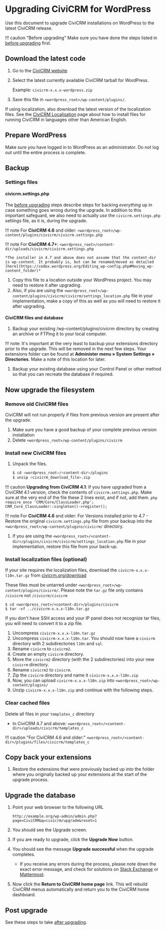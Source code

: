 # Upgrading CiviCRM for WordPress

Use this document to upgrade CiviCRM installations on WordPress to the latest CiviCRM release.

!!! caution "Before upgrading"
    Make sure you have done the steps listed in [before upgrading](index.md#before-upgrading) first.

## Download the latest code

1. Go to the [CiviCRM website](https://civicrm.org/download)
1. Select the latest currently available CiviCRM tarball for WordPress.

    Example: `civicrm-x.x.x-wordpress.zip`
   
1. Save this file in `<wordpress_root>/wp-content/plugins/`.

If using localization, also download the latest version of the localization files. See the [CiviCRM Localisation](https://wiki.civicrm.org/confluence/display/CRMDOC/i18n+Administrator%27s+Guide%3A+Using+CiviCRM+in+your+own+language) page about how to install files for running CiviCRM in languages other than American English.


## Prepare WordPress

Make sure you have logged in to WordPress as an administrator. Do not log out until the entire process is complete.

## Backup
### Settings files
#### civicrm.settings.php

The [before upgrading](index.md#before-upgrading) steps describe steps for backing _everything_ up in case something goes wrong during the upgrade. In addition to this important safeguard, we also need to actually _use_ the `civicrm.settings.php` settings file, as it is, during the upgrade.

!!! note For **CiviCRM 4.6** and older:
    `<wordpress_root>/wp-content/plugins/civicrm/civicrm.settings.php`

!!! note For **CiviCRM 4.7+**:
    `<wordpress_root>/content-dir/uploads/civicrm/civicrm.settings.php`

    *The installer in 4.7 and above does not assume that the content-dir is wp-content. It probably is, but can be renamed/moved as detailed [here](https://codex.wordpress.org/Editing_wp-config.php#Moving_wp-content_folder)*
   
1. Copy this file to a location outside your WordPress project. You may need to restore it after upgrading.
1. Also, if you are using the `<wordpress_root>/wp-content/plugins/civicrm/civicrm/settings_location.php` file in your implementation, make a copy of this as well as you will need to restore it after upgrading.

#### CiviCRM files and database
1. Backup your existing <wordpress>/wp-content/plugins/civicrm directory by creating an archive or FTPing it to your local computer.

!!! note: It's important at the very least to backup your extensions directory prior to the upgrade. This will be removed in the next few steps. Your extensions folder can be found at **Administer menu » System Settings » Directories**. Make a note of this location for later.

1. Backup your existing database using your Control Panel or other method so that you can recreate the database if required.

## Now upgrade the filesystem

### Remove old CiviCRM files

CiviCRM will not run properly if files from previous version are present after the upgrade.

1. Make sure you have a good backup of your complete previous version installation
1. Delete `<wordpress_root>/wp-content/plugins/civicrm`

### Install new CiviCRM files

1. Unpack the files.

    ```bash
    $ cd <wordpress_root>/<content-dir>/plugins
    $ unzip <civicrm_download_file>.zip
    ```

!!! caution **Upgrading from CiviCRM 4.1**:
    If you have upgraded from a CiviCRM 4.1 version, check the contents of `civicrm.settings.php`. Make sure at the very end of the file these 2 lines exist, and if not, add them.
    ```php
    require_once 'CRM/Core/ClassLoader.php';
    CRM_Core_ClassLoader::singleton()->register();
    ```

!!! note For **CiviCRM 4.6** and older:
    For Versions installed prior to 4.7 - Restore the original `civicrm.settings.php` file from your backup into the `<wordpress_root>/wp-content/plugins/civicrm/` directory.

1. If you are using the `<wordpress_root>/<content-dir>/plugins/civicrm/civicrm/settings_location.php` file in your implementation, restore this file from your back-up.

### Install localization files (optional)

If your site requires the localization files, download the `civicrm-x.x.x-l10n.tar.gz` from [civicrm.org/download](https://civicrm.org/download)

These files must be untarred under `<wordpress_root>/wp-content/plugins/civicrm/`. Please note the `tar.gz` file only contains `/civicrm` not `/civicrm/civicrm`

```
$ cd <wordpress_root>/<content-dir>/plugins/civicrm
$ tar -xf ../civicrm-x.x.x-l10n.tar.gz
```

If you don't have SSH access and your IP panel does not recognize tar files, you will need to convert it to a zip file.

1. Uncompress `civicrm-x.x.x-l10n.tar.gz`
1. Uncompress `civicrm-x.x.x-l10n.tar`. You should now have a `civicrm` directory with 2 subdirectories `l10n` and `sql`.
1. Rename `civicrm` to `civicrm2`.
1. Create an empty `civicrm` directory.
1. Move the `civicrm2` directory (with the 2 subdirectories) into your new `civicrm` directory.
1. Rename `civicrm2` to `civicrm`.
1. Zip the `civicrm` directory and name it `civicrm-x.x.x-l10n.zip`
1. Now, you can upload `civicrm-x.x.x-l10n.zip` into `<wordpress_root>/wp-content/plugins/`
1. Unzip `civicrm-x.x.x-l10n.zip` and continue with the following steps.


### Clear cached files

Delete all files in your `templates_c` directory

* In CiviCRM 4.7 and above:
    `<wordpress_root>/<content-dir>/uploads/civicrm/templates_c`
   
!!! caution "For CiviCRM 4.6 and older:"
    `<wordpress_root>/<content-dir>/plugins/files/civicrm/templates_c`

## Copy back your extensions
1. Restore the extensions that were previously backed up into the folder where you originally backed up your extensions at the start of the upgrade process.

## Upgrade the database

1. Point your web browser to the following URL

    ```
    http://example.org/wp-admin/admin.php?page=CiviCRM&q=civicrm/upgrade&reset=1
    ```

1. You should see the Upgrade screen.
1. If you are ready to upgrade, click the **Upgrade Now** button.
1. You should see the message **Upgrade successful** when the upgrade completes.
    * If you receive any errors during the process, please note down the exact error message, and check for solutions on [Stack Exchange](https://civicrm.stackexchange.com/) or [Mattermost](https://chat.civicrm.org).
   
1. Now click the **Return to CiviCRM home page** link. This will rebuild CiviCRM menus automatically and return you to the CiviCRM home dashboard.


## Post upgrade

See these steps to take [after upgrading](index.md#after-upgrading).
